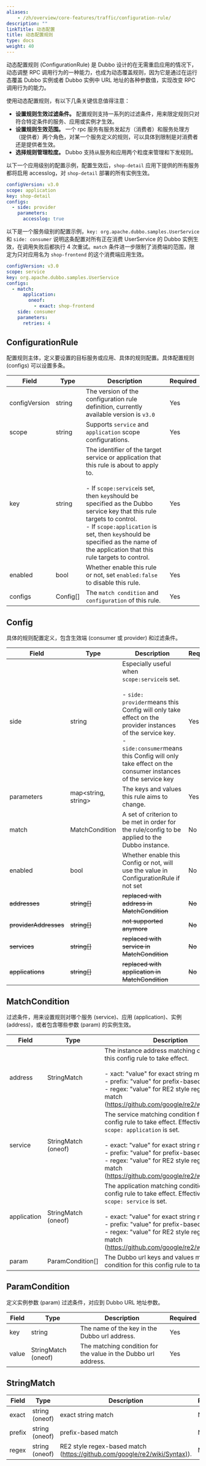 ```yaml
---
aliases:
    - /zh/overview/core-features/traffic/configuration-rule/
description: ""
linkTitle: 动态配置
title: 动态配置规则
type: docs
weight: 40
---
```


动态配置规则 (ConfigurationRule) 是 Dubbo 设计的在无需重启应用的情况下，动态调整 RPC 调用行为的一种能力，也成为动态覆盖规则，因为它是通过在运行态覆盖 Dubbo 实例或者 Dubbo 实例中 URL 地址的各种参数值，实现改变 RPC 调用行为的能力。

使用动态配置规则，有以下几条关键信息值得注意：
* **设置规则生效过滤条件。** 配置规则支持一系列的过滤条件，用来限定规则只对符合特定条件的服务、应用或实例才生效。
* **设置规则生效范围。** 一个 rpc 服务有服务发起方（消费者）和服务处理方（提供者）两个角色，对某一个服务定义的规则，可以具体到限制是对消费者还是提供者生效。
* **选择规则管理粒度。** Dubbo 支持从服务和应用两个粒度来管理和下发规则。

以下一个应用级别的配置示例，配置生效后，`shop-detail` 应用下提供的所有服务都将启用 accesslog，对 `shop-detail` 部署的所有实例生效。

```yaml
configVersion: v3.0
scope: application
key: shop-detail
configs:
  - side: provider
    parameters:
      accesslog: true
```

以下是一个服务级别的配置示例，`key: org.apache.dubbo.samples.UserService` 和 `side: consumer` 说明这条配置对所有正在消费 UserService 的 Dubbo 实例生效，在调用失败后都执行 4 次重试。`match` 条件进一步限制了消费端的范围，限定为只对应用名为 `shop-frontend` 的这个消费端应用生效。

```yaml
configVersion: v3.0
scope: service
key: org.apache.dubbo.samples.UserService
configs:
  - match:
      application:
        oneof:
          - exact: shop-frontend
    side: consumer
    parameters:
      retries: 4
```
## ConfigurationRule
配置规则主体，定义要设置的目标服务或应用、具体的规则配置。具体配置规则 (configs) 可以设置多条。

| Field | Type | Description | Required |
| --- | --- | --- | --- |
| configVersion | string | The version of the configuration rule definition, currently available version is `v3.0` | Yes |
| scope | string | Supports `service` and `application` scope configurations.  | Yes |
| key | string | The identifier of the target service or application that this rule is about to apply to. <br/><br/>- If `scope:service`is set, then `key`should be specified as the Dubbo service key that this rule targets to control.<br/> - If `scope:application` is set, then `key`should be specified as the name of the application that this rule targets to control.| Yes |
| enabled | bool | Whether enable this rule or not, set `enabled:false` to disable this rule. | Yes |
| configs | Config[] | The `match condition` and `configuration` of this rule. | Yes |

## Config
具体的规则配置定义，包含生效端 (consumer 或 provider) 和过滤条件。

| Field | Type | Description | Required |
| --- | --- | --- | --- |
| side | string | Especially useful when `scope:service`is set.<br/><br/>- `side: provider`means this Config will only take effect on the provider instances of the service key.<br/>- `side:consumer`means this Config will only take effect on the consumer instances of the service key| Yes |
| parameters | map<string, string> | The keys and values this rule aims to change. | Yes |
| match | MatchCondition | A set of criterion to be met in order for the rule/config to be applied to the Dubbo instance.  | No |
| enabled | bool | Whether enable this Config or not, will use the value in ConfigurationRule if not set | No |
| ~~addresses~~ | ~~string[]~~ | ~~replaced with address in MatchCondition~~ | ~~No~~ |
| ~~providerAddresses~~ | ~~string[]~~ | ~~not supported anymore~~ | ~~No~~ |
| ~~services~~ | ~~string[]~~ | ~~replaced with service in MatchCondition~~ | ~~No~~ |
| ~~applications~~ | ~~string[]~~ | ~~replaced with application in MatchCondition~~ | ~~No~~ |

## MatchCondition
过滤条件，用来设置规则对哪个服务 (service)、应用 (application)、实例 (address)，或者包含哪些参数 (param) 的实例生效。

| Field | Type | Description | Required |
| --- | --- | --- | --- |
| address | StringMatch | The instance address matching condition for this config rule to take effect.<br/><br/>- xact: "value" for exact string match<br/>- prefix: "value" for prefix-based match<br/>- regex: "value" for RE2 style regex-based match ([https://github.com/google/re2/wiki/Syntax)](https://github.com/google/re2/wiki/Syntax)).| No |
| service | StringMatch (oneof) | The service matching condition for this config rule to take effect. Effective when `scope: application` is set.<br/><br/>- exact: "value" for exact string match<br/>- prefix: "value" for prefix-based match<br/>- regex: "value" for RE2 style regex-based match ([https://github.com/google/re2/wiki/Syntax)](https://github.com/google/re2/wiki/Syntax)).| No |
| application | StringMatch (oneof) | The application matching condition for this config rule to take effect. Effective when `scope: service` is set.<br/><br/>- exact: "value" for exact string match<br/>- prefix: "value" for prefix-based match<br/>- regex: "value" for RE2 style regex-based match ([https://github.com/google/re2/wiki/Syntax)](https://github.com/google/re2/wiki/Syntax)).| No |
| param | ParamCondition[] | The Dubbo url keys and values matching condition for this config rule to take effect. | No |

## ParamCondition
定义实例参数 (param) 过滤条件，对应到 Dubbo URL 地址参数。

| Field | Type | Description | Required |
| --- | --- | --- | --- |
| key | string | The name of the key in the Dubbo url address. | Yes |
| value | StringMatch (oneof) | The matching condition for the value in the Dubbo url address. | Yes |

## StringMatch
| Field | Type | Description | Required |
| --- | --- | --- | --- |
| exact | string (oneof) | exact string match | No |
| prefix | string (oneof) | prefix-based match | No |
| regex | string (oneof) | RE2 style regex-based match ([https://github.com/google/re2/wiki/Syntax)](https://github.com/google/re2/wiki/Syntax)). | No |